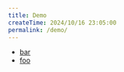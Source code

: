 ```yaml
---
title: Demo
createTime: 2024/10/16 23:05:00
permalink: /demo/
---
```


- [bar](./bar.md)
- [foo](./foo.md)
